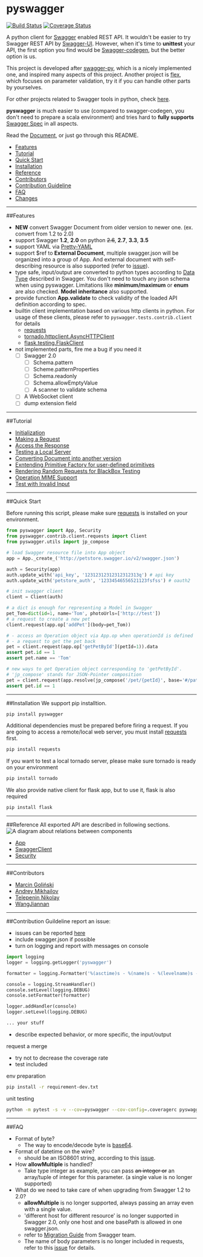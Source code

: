 pyswagger
=========

[![Build Status](https://travis-ci.org/mission-liao/pyswagger.svg?branch=master)](https://travis-ci.org/mission-liao/pyswagger)
[![Coverage Status](https://coveralls.io/repos/mission-liao/pyswagger/badge.png?branch=master&style=flat)](https://coveralls.io/r/mission-liao/pyswagger?branch=master)

A python client for [Swagger](https://helloreverb.com/developers/swagger) enabled REST API. It wouldn't be easier to
try Swagger REST API by [Swagger-UI](https://github.com/wordnik/swagger-ui). However, when it's time to **unittest**
your API, the first option you find would be [Swagger-codegen](https://github.com/wordnik/swagger-codegen), but the better option is us.

This project is developed after [swagger-py](https://github.com/digium/swagger-py), which is a nicely implemented one, and inspired many aspects of this project. Another project is [flex](https://github.com/pipermerriam/flex), which focuses on parameter validation, try it if you can handle other parts by yourselves.

For other projects related to Swagger tools in python, check [here](https://github.com/swagger-api/swagger-spec#python).

**pyswagger** is much easier to use (compared to swagger-codegen, you don't need to prepare a scala environment) and tries hard to **fully supports** [Swagger Spec](https://helloreverb.com/developers/swagger) in all aspects.

Read the [Document](http://pyswagger.readthedocs.org/en/latest/), or just go through this README.

- [Features](README.md#features)
- [Tutorial](README.md#tutorial)
- [Quick Start](README.md#quick-start)
- [Installation](README.md#installation)
- [Reference](README.md#reference)
- [Contributors](README.md#contributors)
- [Contribution Guideline](README.md#contribution-guildeline)
- [FAQ](README.md#faq)
- [Changes](CHANGES.md)

---------

##Features
- **NEW** convert Swagger Document from older version to newer one. (ex. convert from 1.2 to 2.0)
- support Swagger **1.2**, **2.0** on python ~~2.6~~, **2.7**, **3.3**, **3.5**
- support YAML via [Pretty-YAML](https://github.com/mk-fg/pretty-yaml)
- support $ref to **External Document**, multiple swagger.json will be organized into a group of App. And external document with self-describing resource is also supported (refer to [issue](https://github.com/swagger-api/swagger-spec/issues/219)).
- type safe, input/output are converted to python types according to [Data Type](https://github.com/wordnik/swagger-spec/blob/master/versions/1.2.md#43-data-types) described in Swagger. You don't need to touch any json schema when using pyswagger. Limitations like **minimum/maximum** or **enum** are also checked. **Model inheritance** also supported.
- provide function **App.validate** to check validity of the loaded API definition according to spec.
- builtin client implementation based on various http clients in python. For usage of these clients, please refer to `pyswagger.tests.contrib.client` for details
  - [requests](https://github.com/kennethreitz/requests)
  - [tornado.httpclient.AsyncHTTPClient](http://tornado.readthedocs.org/en/latest/httpclient.html)
  - [flask.testing.FlaskClient](http://flask.pocoo.org/docs/0.10/api/#flask.testing.FlaskClient)
- not implemented parts, fire me a bug if you need it
  - [ ] Swagger 2.0
    - [ ] Schema.pattern
    - [ ] Scheme.patternProperties
    - [ ] Schema.readonly
    - [ ] Schema.allowEmptyValue
    - [ ] A scanner to validate schema
  - [ ] A WebSocket client
  - [ ] dump extension field

---------

##Tutorial

- [Initialization](docs/md/tutorial/init.md)
- [Making a Request](docs/md/tutorial/request.md)
- [Access the Response](docs/md/tutorial/response.md)
- [Testing a Local Server](docs/md/tutorial/local.md)
- [Converting Document into another version](docs/md/tutorial/converter.md)
- [Exntending Primitive Factory for user-defined primitives](docs/md/tutorial/extend_prim.md)
- [Rendering Random Requests for BlackBox Testing](docs/md/tutorial/render.md)
- [Operation MIME Support](docs/md/tutorial/mime.md)
- [Test with Invalid Input](docs/md/tutorial/invalid.md)

---------

##Quick Start

Before running this script, please make sure [requests](https://github.com/kennethreitz/requests) is installed on your environment.

```python
from pyswagger import App, Security
from pyswagger.contrib.client.requests import Client
from pyswagger.utils import jp_compose

# load Swagger resource file into App object
app = App._create_('http://petstore.swagger.io/v2/swagger.json')

auth = Security(app)
auth.update_with('api_key', '12312312312312312313q') # api key
auth.update_with('petstore_auth', '12334546556521123fsfss') # oauth2

# init swagger client
client = Client(auth)

# a dict is enough for representing a Model in Swagger
pet_Tom=dict(id=1, name='Tom', photoUrls=['http://test']) 
# a request to create a new pet
client.request(app.op['addPet'](body=pet_Tom))

# - access an Operation object via App.op when operationId is defined
# - a request to get the pet back
pet = client.request(app.op['getPetById'](petId=1)).data
assert pet.id == 1
assert pet.name == 'Tom'

# new ways to get Operation object corresponding to 'getPetById'.
# 'jp_compose' stands for JSON-Pointer composition
pet = client.request(app.resolve(jp_compose('/pet/{petId}', base='#/paths')).get(petId=1)).data
assert pet.id == 1
```

---------

##Installation
We support pip installtion.
```bash
pip install pyswagger
```

Additional dependencies must be prepared before firing a request. If you are going to access a remote/local web server, you must install [requests](https://github.com/kennethreitz/requests) first.
```bash
pip install requests
```

If you want to test a local tornado server, please make sure tornado is ready on your environment
``` bash
pip install tornado
```

We also provide native client for flask app, but to use it, flask is also required
``` bash
pip install flask
```


---------

##Reference
All exported API are described in following sections. ![A diagram about relations between components](https://docs.google.com/drawings/d/1DZiJgl4i9L038UJJp3kpwkWRvcNQktf5h-e4m96_C-k/pub?w=849&h=530)

- [App](docs/md/ref/app.md)
- [SwaggerClient](docs/md/ref/client.md)
- [Security](docs/md/ref/security.md)

---------

##Contributors
- [Marcin Goliński](https://github.com/mjgolinski)
- [Andrey Mikhailov](https://github.com/zlovred)
- [Telepenin Nikolay](https://github.com/prefer)
- [WangJiannan](https://github.com/WangJiannan)

---------

##Contribution Guildeline
report an issue:
- issues can be reported [here](https://github.com/mission-liao/pyswagger/issues)
- include swagger.json if possible
- turn on logging and report with messages on console
```python
import logging
logger = logging.getLogger('pyswagger')

formatter = logging.Formatter('%(asctime)s - %(name)s - %(levelname)s - %(message)s')

console = logging.StreamHandler()
console.setLevel(logging.DEBUG)
console.setFormatter(formatter)

logger.addHandler(console)
logger.setLevel(logging.DEBUG)

... your stuff

```

- describe expected behavior, or more specific, the input/output

request a merge
- try not to decrease the coverage rate
- test included

env preparation
```bash
pip install -r requirement-dev.txt
```

unit testing
```bash
python -m pytest -s -v --cov=pyswagger --cov-config=.coveragerc pyswagger/tests
```

---------

##FAQ
- Format of byte?
  - The way to encode/decode byte is [base64](https://github.com/wordnik/swagger-spec/issues/50).
- Format of datetime on the wire?
  - should be an ISO8601 string, according to this [issue](https://github.com/wordnik/swagger-spec/issues/95).
- How **allowMultiple** is handled?
  - Take type integer as example, you can pass ~~an integer or~~ an array/tuple of integer for this parameter. (a single value is no longer supported)
- What do we need to take care of when upgrading from Swagger 1.2 to 2.0?
  - **allowMultiple** is no longer supported, always passing an array even with a single value.
  - 'different host for different resource' is no longer supported in Swagger 2.0, only one host and one basePath is allowed in one swagger.json.
  - refer to [Migration Guide](https://github.com/swagger-api/swagger-spec/wiki/Swagger-1.2-to-2.0-Migration-Guide) from Swagger team.
  - The name of body parameters is no longer included in requests, refer to this [issue](https://github.com/mission-liao/pyswagger/issues/13) for details.
